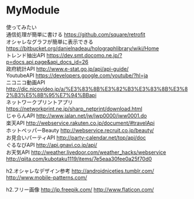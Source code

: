 # MyModule
使ってみたい
<br>
通信処理が簡単に書ける
https://github.com/square/retrofit
<br>
オシャレなグラフが簡単に表示できる
https://bitbucket.org/danielnadeau/holographlibrary/wiki/Home
<br>
トレンド抽出API
https://dev.smt.docomo.ne.jp/?p=docs.api.page&api_docs_id=26
<br>
政府統計API
http://www.e-stat.go.jp/api/api-guide/
<br>
YoutubeAPI
https://developers.google.com/youtube/?hl=ja
<br>
ニコニコ動画API
http://dic.nicovideo.jp/a/%E3%83%8B%E3%82%B3%E3%83%8B%E3%82%B3%E5%8B%95%E7%94%BBapi
<br>
ネットワークプリントアプリ
https://networkprint.ne.jp/sharp_netprint/download.html
<br>
じゃらんAPI
http://www.jalan.net/jw/jwp0000/jww0001.do
<br>
楽天API
http://webservice.rakuten.co.jp/document/#travelApi
<br>
ホットペッパーBeauty
http://webservice.recruit.co.jp/beauty/
<br>
お見合いパーティAPI
http://party-calendar.net/top/api/doc
<br>
ぐるなびAPI
http://api.gnavi.co.jp/api/
<br>
お天気API
http://weather.livedoor.com/weather_hacks/webservice
<br>
http://qiita.com/kubotaku1119/items/7e5eaa30fee0a25f70d0
<br>

h2.オシャレなデザイン参考
http://androidniceties.tumblr.com/
http://www.mobile-patterns.com/

h2.フリー画像
http://jp.freepik.com/
http://www.flaticon.com/
